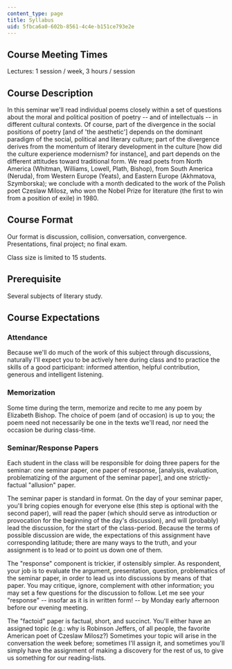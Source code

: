 ```yaml
---
content_type: page
title: Syllabus
uid: 5fbca6a0-602b-8561-4c4e-b151ce793e2e
---
```


Course Meeting Times
--------------------

Lectures: 1 session / week, 3 hours / session

Course Description
------------------

In this seminar we'll read individual poems closely within a set of questions about the moral and political position of poetry -- and of intellectuals -- in different cultural contexts. Of course, part of the divergence in the social positions of poetry \[and of 'the aesthetic'\] depends on the dominant paradigm of the social, political and literary culture; part of the divergence derives from the momentum of literary development in the culture \[how did the culture experience modernism? for instance\], and part depends on the different attitudes toward traditional form. We read poets from North America (Whitman, Williams, Lowell, Plath, Bishop), from South America (Neruda), from Western Europe (Yeats), and Eastern Europe (Akhmatova, Szymborska); we conclude with a month dedicated to the work of the Polish poet Czeslaw Milosz, who won the Nobel Prize for literature (the first to win from a position of exile) in 1980.

Course Format
-------------

Our format is discussion, collision, conversation, convergence. Presentations, final project; no final exam.

Class size is limited to 15 students.

Prerequisite
------------

Several subjects of literary study.

Course Expectations
-------------------

### Attendance

Because we'll do much of the work of this subject through discussions, naturally I'll expect you to be actively here during class and to practice the skills of a good participant: informed attention, helpful contribution, generous and intelligent listening.

### Memorization

Some time during the term, memorize and recite to me any poem by Elizabeth Bishop. The choice of poem (and of occasion) is up to you; the poem need not necessarily be one in the texts we'll read, nor need the occasion be during class-time.

### Seminar/Response Papers

Each student in the class will be responsible for doing three papers for the seminar: one seminar paper, one paper of response, \[analysis, evaluation, problematizing of the argument of the seminar paper\], and one strictly-factual "allusion" paper.

The seminar paper is standard in format. On the day of your seminar paper, you'll bring copies enough for everyone else (this step is optional with the second paper), will read the paper (which should serve as introduction or provocation for the beginning of the day's discussion), and will (probably) lead the discussion, for the start of the class-period. Because the terms of possible discussion are wide, the expectations of this assignment have corresponding latitude; there are many ways to the truth, and your assignment is to lead or to point us down one of them.

The "response" component is trickier, if ostensibly simpler. As respondent, your job is to evaluate the argument, presentation, question, problematics of the seminar paper, in order to lead us into discussions by means of that paper. You may critique, ignore, complement with other information; you may set a few questions for the discussion to follow. Let me see your "response" -- insofar as it is in written form! -- by Monday early afternoon before our evening meeting.

The "factoid" paper is factual, short, and succinct. You'll either have an assigned topic (e.g.: why is Robinson Jeffers, of all people, the favorite American poet of Czeslaw Milosz?) Sometimes your topic will arise in the conversation the week before; sometimes I'll assign it, and sometimes you'll simply have the assignment of making a discovery for the rest of us, to give us something for our reading-lists.